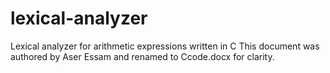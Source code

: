 # lexical-analyzer
Lexical analyzer for arithmetic expressions written in C
This document was authored by Aser Essam and renamed to Ccode.docx for clarity.
